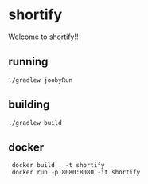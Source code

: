 # shortify

Welcome to shortify!!

## running

    ./gradlew joobyRun

## building

    ./gradlew build

## docker

     docker build . -t shortify
     docker run -p 8080:8080 -it shortify
